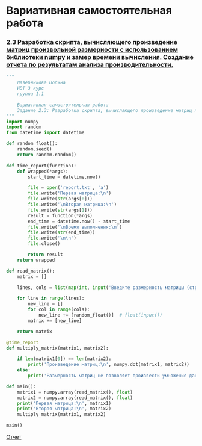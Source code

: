 # Вариативная самостоятельная работа

### [2.3 Разработка скрипта, вычисляющего произведение матриц произвольной размерности с использованием библиотеки numpy и замер времени вычисления. Создание отчета по результатам анализа производительности.](https://replit.com/@PolinaLazebniko/sem6-Tema1-VSR-23#main.py)
```python
"""
    Лазебникова Полина 
    ИВТ 3 курс
    группа 1.1

    Вариативная самостоятельная работа 
    Задание 2.3: Разработка скрипта, вычисляющего произведение матриц произвольной размерности с использованием библиотеки numpy и замер времени вычисления.
"""
import numpy
import random
from datetime import datetime

def random_float():
    random.seed()
    return random.random()

def time_report(function):
    def wrapped(*args):
        start_time = datetime.now()

        file = open('report.txt', 'a')
        file.write('Первая матрица:\n')
        file.write(str(args[0]))
        file.write('\nВторая матрица:\n')
        file.write(str(args[1]))
        result = function(*args)
        end_time = datetime.now() - start_time
        file.write('\nВремя выполнения:\n')
        file.write(str(end_time))
        file.write('\n\n')
        file.close()

        return result
    return wrapped

def read_matrix():
    matrix = []

    lines, cols = list(map(int, input('Введите размерность матрицы (строки столбцы): ').split()))

    for line in range(lines):
        new_line = []
        for col in range(cols):
            new_line += [random_float()]  # float(input())
        matrix += [new_line]

    return matrix

@time_report
def multiply_matrix(matrix1, matrix2):

    if len(matrix1[0]) == len(matrix2):
        print('Произведение матриц:\n', numpy.dot(matrix1, matrix2))
    else:
        print('Размерность матриц не позволяет произвести умножение данных матриц.')

def main():
    matrix1 = numpy.array(read_matrix(), float)
    matrix2 = numpy.array(read_matrix(), float)
    print('Первая матрица:\n', matrix1)
    print('Вторая матрица:\n', matrix2)
    multiply_matrix(matrix1, matrix2)

main()
```
[Отчет](https://www.dropbox.com/s/fjz7jq7nwqe5i86/report.txt?dl=0)
